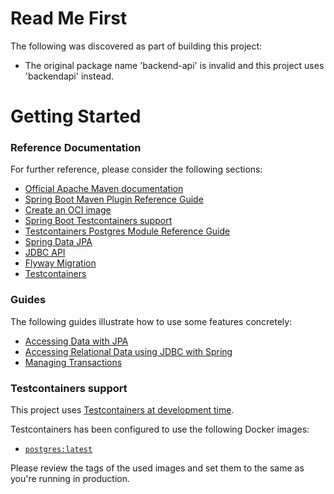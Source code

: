 # Read Me First
The following was discovered as part of building this project:

* The original package name 'backend-api' is invalid and this project uses 'backendapi' instead.

# Getting Started

### Reference Documentation
For further reference, please consider the following sections:

* [Official Apache Maven documentation](https://maven.apache.org/guides/index.html)
* [Spring Boot Maven Plugin Reference Guide](https://docs.spring.io/spring-boot/docs/3.2.3/maven-plugin/reference/html/)
* [Create an OCI image](https://docs.spring.io/spring-boot/docs/3.2.3/maven-plugin/reference/html/#build-image)
* [Spring Boot Testcontainers support](https://docs.spring.io/spring-boot/docs/3.2.3/reference/html/features.html#features.testing.testcontainers)
* [Testcontainers Postgres Module Reference Guide](https://java.testcontainers.org/modules/databases/postgres/)
* [Spring Data JPA](https://docs.spring.io/spring-boot/docs/3.2.3/reference/htmlsingle/index.html#data.sql.jpa-and-spring-data)
* [JDBC API](https://docs.spring.io/spring-boot/docs/3.2.3/reference/htmlsingle/index.html#data.sql)
* [Flyway Migration](https://docs.spring.io/spring-boot/docs/3.2.3/reference/htmlsingle/index.html#howto.data-initialization.migration-tool.flyway)
* [Testcontainers](https://java.testcontainers.org/)

### Guides
The following guides illustrate how to use some features concretely:

* [Accessing Data with JPA](https://spring.io/guides/gs/accessing-data-jpa/)
* [Accessing Relational Data using JDBC with Spring](https://spring.io/guides/gs/relational-data-access/)
* [Managing Transactions](https://spring.io/guides/gs/managing-transactions/)

### Testcontainers support

This project uses [Testcontainers at development time](https://docs.spring.io/spring-boot/docs/3.2.3/reference/html/features.html#features.testing.testcontainers.at-development-time).

Testcontainers has been configured to use the following Docker images:

* [`postgres:latest`](https://hub.docker.com/_/postgres)

Please review the tags of the used images and set them to the same as you're running in production.

